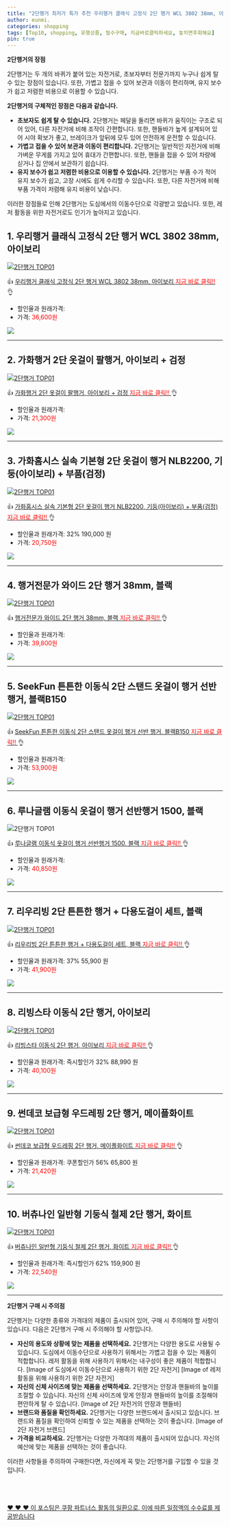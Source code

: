 ```yaml
---
title: "2단행거 최저가 특가 추천 우리행거 클래식 고정식 2단 행거 WCL 3802 38mm, 아이보리 비교 장점 구매가이드"
author: eunmi.
categories: shopping
tags: [Top10, shopping, 유행상품, 필수구매, 지금바로클릭하세요, 놓치면후회해요]
pin: true
---
```

**2단행거의 장점**

2단행거는 두 개의 바퀴가 붙어 있는 자전거로, 초보자부터 전문가까지 누구나 쉽게 탈 수 있는 장점이 있습니다. 또한, 가볍고 접을 수 있어 보관과 이동이 편리하며, 유지 보수가 쉽고 저렴한 비용으로 이용할 수 있습니다.

**2단행거의 구체적인 장점은 다음과 같습니다.**

* **초보자도 쉽게 탈 수 있습니다.** 2단행거는 페달을 돌리면 바퀴가 움직이는 구조로 되어 있어, 다른 자전거에 비해 조작이 간편합니다. 또한, 핸들바가 높게 설계되어 있어 시야 확보가 좋고, 브레이크가 앞뒤에 모두 있어 안전하게 운전할 수 있습니다.
* **가볍고 접을 수 있어 보관과 이동이 편리합니다.** 2단행거는 일반적인 자전거에 비해 가벼운 무게를 가지고 있어 휴대가 간편합니다. 또한, 핸들을 접을 수 있어 차량에 싣거나 집 안에서 보관하기 쉽습니다.
* **유지 보수가 쉽고 저렴한 비용으로 이용할 수 있습니다.** 2단행거는 부품 수가 적어 유지 보수가 쉽고, 고장 시에도 쉽게 수리할 수 있습니다. 또한, 다른 자전거에 비해 부품 가격이 저렴해 유지 비용이 낮습니다.

이러한 장점들로 인해 2단행거는 도심에서의 이동수단으로 각광받고 있습니다. 또한, 레저 활동을 위한 자전거로도 인기가 높아지고 있습니다.

   

## 1. 우리행거 클래식 고정식 2단 행거 WCL 3802 38mm, 아이보리

[![2단행거 TOP01](https://thumbnail9.coupangcdn.com/thumbnails/remote/230x230ex/image/retail/images/2020/06/19/14/7/8ff23a0e-bf08-4ac6-86d7-80d02d3005f6.jpg)](https://link.coupang.com/re/AFFSDP?lptag=AF3617701&subid=GithubCoopas&pageKey=1727156225&traceid=V0-153&itemId=2939534431&vendorItemId=70928100155)


👍 [우리행거 클래식 고정식 2단 행거 WCL 3802 38mm, 아이보리 <font color=red> 지금 바로 클릭!! </font> ](https://link.coupang.com/re/AFFSDP?lptag=AF3617701&subid=GithubCoopas&pageKey=1727156225&traceid=V0-153&itemId=2939534431&vendorItemId=70928100155) 👌 


- 할인율과 원래가격: 
- 가격: <span style='color:red'>36,600원</span>

[![](/discount_price.png)](https://link.coupang.com/re/AFFSDP?lptag=AF3617701&subid=GithubCoopas&pageKey=1727156225&traceid=V0-153&itemId=2939534431&vendorItemId=70928100155)

---


   

## 2. 가화행거 2단 옷걸이 팔행거, 아이보리 + 검정

[![2단행거 TOP01](https://thumbnail7.coupangcdn.com/thumbnails/remote/230x230ex/image/retail/images/2018/09/27/17/3/98d8ace8-4d91-4dc9-a026-c313ff729439.jpg)](https://link.coupang.com/re/AFFSDP?lptag=AF3617701&subid=GithubCoopas&pageKey=143070559&traceid=V0-153&itemId=415629250&vendorItemId=4021128789)


👍 [가화행거 2단 옷걸이 팔행거, 아이보리 + 검정 <font color=red> 지금 바로 클릭!! </font> ](https://link.coupang.com/re/AFFSDP?lptag=AF3617701&subid=GithubCoopas&pageKey=143070559&traceid=V0-153&itemId=415629250&vendorItemId=4021128789) 👌 


- 할인율과 원래가격: 
- 가격: <span style='color:red'>21,300원</span>

[![](/discount_price.png)](https://link.coupang.com/re/AFFSDP?lptag=AF3617701&subid=GithubCoopas&pageKey=143070559&traceid=V0-153&itemId=415629250&vendorItemId=4021128789)

---


   

## 3. 가화홈시스 실속 기본형 2단 옷걸이 행거 NLB2200, 기둥(아이보리) + 부품(검정)

[![2단행거 TOP01](https://thumbnail9.coupangcdn.com/thumbnails/remote/230x230ex/image/retail/images/1245130421631895-0ac7707a-aace-42fb-974c-054514d19d9e.jpg)](https://link.coupang.com/re/AFFSDP?lptag=AF3617701&subid=GithubCoopas&pageKey=205424106&traceid=V0-153&itemId=605086165&vendorItemId=4586166287)


👍 [가화홈시스 실속 기본형 2단 옷걸이 행거 NLB2200, 기둥(아이보리) + 부품(검정) <font color=red> 지금 바로 클릭!! </font> ](https://link.coupang.com/re/AFFSDP?lptag=AF3617701&subid=GithubCoopas&pageKey=205424106&traceid=V0-153&itemId=605086165&vendorItemId=4586166287) 👌 


- 할인율과 원래가격: 32%  190,000   원
- 가격: <span style='color:red'>20,750원</span>

[![](/discount_price.png)](https://link.coupang.com/re/AFFSDP?lptag=AF3617701&subid=GithubCoopas&pageKey=205424106&traceid=V0-153&itemId=605086165&vendorItemId=4586166287)

---


   

## 4. 행거전문가 와이드 2단 행거 38mm, 블랙

[![2단행거 TOP01](https://thumbnail8.coupangcdn.com/thumbnails/remote/230x230ex/image/retail/images/814053951317566-5df40c5f-33f7-4d63-bfc7-4edea9c0d62e.png)](https://link.coupang.com/re/AFFSDP?lptag=AF3617701&subid=GithubCoopas&pageKey=1421638352&traceid=V0-153&itemId=2460242637&vendorItemId=70453761052)


👍 [행거전문가 와이드 2단 행거 38mm, 블랙 <font color=red> 지금 바로 클릭!! </font> ](https://link.coupang.com/re/AFFSDP?lptag=AF3617701&subid=GithubCoopas&pageKey=1421638352&traceid=V0-153&itemId=2460242637&vendorItemId=70453761052) 👌 


- 할인율과 원래가격: 
- 가격: <span style='color:red'>39,800원</span>

[![](/discount_price.png)](https://link.coupang.com/re/AFFSDP?lptag=AF3617701&subid=GithubCoopas&pageKey=1421638352&traceid=V0-153&itemId=2460242637&vendorItemId=70453761052)

---


   

## 5. SeekFun 튼튼한 이동식 2단 스탠드 옷걸이 행거 선반 행거, 블랙B150

[![2단행거 TOP01](https://thumbnail10.coupangcdn.com/thumbnails/remote/230x230ex/image/vendor_inventory/4fd5/900afd80da0eaf8e454d80748a614af7d3d8e59e8a006503eacc35ca96d0.jpg)](https://link.coupang.com/re/AFFSDP?lptag=AF3617701&subid=GithubCoopas&pageKey=7423338953&traceid=V0-153&itemId=19262711540&vendorItemId=86692016032)


👍 [SeekFun 튼튼한 이동식 2단 스탠드 옷걸이 행거 선반 행거, 블랙B150 <font color=red> 지금 바로 클릭!! </font> ](https://link.coupang.com/re/AFFSDP?lptag=AF3617701&subid=GithubCoopas&pageKey=7423338953&traceid=V0-153&itemId=19262711540&vendorItemId=86692016032) 👌 


- 할인율과 원래가격: 
- 가격: <span style='color:red'>53,900원</span>

[![](/discount_price.png)](https://link.coupang.com/re/AFFSDP?lptag=AF3617701&subid=GithubCoopas&pageKey=7423338953&traceid=V0-153&itemId=19262711540&vendorItemId=86692016032)

---


   

## 6. 루나글램 이동식 옷걸이 행거 선반행거 1500, 블랙

![2단행거 TOP01](https://thumbnail6.coupangcdn.com/thumbnails/remote/230x230ex/image/vendor_inventory/ec25/5af7199adce74f2261f1f25f558a1e0729bdc685b25b0d43c003aaa5cab3.JPG)


👍 [루나글램 이동식 옷걸이 행거 선반행거 1500, 블랙 <font color=red> 지금 바로 클릭!! </font> ](https://link.coupang.com/re/AFFSDP?lptag=AF3617701&subid=GithubCoopas&pageKey=7328248587&traceid=V0-153&itemId=16528341843&vendorItemId=83824469773) 👌 


- 할인율과 원래가격: 
- 가격: <span style='color:red'>40,850원</span>

[![](/discount_price.png)](https://link.coupang.com/re/AFFSDP?lptag=AF3617701&subid=GithubCoopas&pageKey=7328248587&traceid=V0-153&itemId=16528341843&vendorItemId=83824469773)

---


   

## 7. 리우리빙 2단 튼튼한 행거 + 다용도걸이 세트, 블랙

[![2단행거 TOP01](https://thumbnail10.coupangcdn.com/thumbnails/remote/230x230ex/image/vendor_inventory/2484/c61dde0bdd4e80a977f878074aba2889123f18299c445e09d9053fd8ba15.jpg)](https://link.coupang.com/re/AFFSDP?lptag=AF3617701&subid=GithubCoopas&pageKey=6887397760&traceid=V0-153&itemId=16524268961&vendorItemId=83711267116)


👍 [리우리빙 2단 튼튼한 행거 + 다용도걸이 세트, 블랙 <font color=red> 지금 바로 클릭!! </font> ](https://link.coupang.com/re/AFFSDP?lptag=AF3617701&subid=GithubCoopas&pageKey=6887397760&traceid=V0-153&itemId=16524268961&vendorItemId=83711267116) 👌 


- 할인율과 원래가격: 37%  55,900   원
- 가격: <span style='color:red'>41,900원</span>

[![](/discount_price.png)](https://link.coupang.com/re/AFFSDP?lptag=AF3617701&subid=GithubCoopas&pageKey=6887397760&traceid=V0-153&itemId=16524268961&vendorItemId=83711267116)

---


   

## 8. 리빙스타 이동식 2단 행거, 아이보리

[![2단행거 TOP01](https://thumbnail6.coupangcdn.com/thumbnails/remote/230x230ex/image/retail/images/2018/07/19/17/6/37047cbc-374e-482c-b458-43053bdb3ce5.jpg)](https://link.coupang.com/re/AFFSDP?lptag=AF3617701&subid=GithubCoopas&pageKey=7488681043&traceid=V0-153&itemId=19577605967&vendorItemId=3822652364)


👍 [리빙스타 이동식 2단 행거, 아이보리 <font color=red> 지금 바로 클릭!! </font> ](https://link.coupang.com/re/AFFSDP?lptag=AF3617701&subid=GithubCoopas&pageKey=7488681043&traceid=V0-153&itemId=19577605967&vendorItemId=3822652364) 👌 


- 할인율과 원래가격: 즉시할인가 32%  88,990   원
- 가격: <span style='color:red'>40,100원</span>

[![](/discount_price.png)](https://link.coupang.com/re/AFFSDP?lptag=AF3617701&subid=GithubCoopas&pageKey=7488681043&traceid=V0-153&itemId=19577605967&vendorItemId=3822652364)

---


   

## 9. 썬데코 보급형 우드레핑 2단 행거, 메이플화이트

[![2단행거 TOP01](https://thumbnail10.coupangcdn.com/thumbnails/remote/230x230ex/image/retail/images/1055024648818892-d876ecb8-5aef-45a9-a23c-254cccb9f1e1.jpg)](https://link.coupang.com/re/AFFSDP?lptag=AF3617701&subid=GithubCoopas&pageKey=2790876&traceid=V0-153&itemId=12904485&vendorItemId=3019724317)


👍 [썬데코 보급형 우드레핑 2단 행거, 메이플화이트 <font color=red> 지금 바로 클릭!! </font> ](https://link.coupang.com/re/AFFSDP?lptag=AF3617701&subid=GithubCoopas&pageKey=2790876&traceid=V0-153&itemId=12904485&vendorItemId=3019724317) 👌 


- 할인율과 원래가격: 쿠폰할인가 56%  65,800   원
- 가격: <span style='color:red'>21,420원</span>

[![](/discount_price.png)](https://link.coupang.com/re/AFFSDP?lptag=AF3617701&subid=GithubCoopas&pageKey=2790876&traceid=V0-153&itemId=12904485&vendorItemId=3019724317)

---


   

## 10. 버츄나인 일반형 기둥식 철제 2단 행거, 화이트

[![2단행거 TOP01](https://thumbnail8.coupangcdn.com/thumbnails/remote/230x230ex/image/rs_quotation_api/jah3ttjq/8594f0175221481486c83e83e2d0e13b.jpg)](https://link.coupang.com/re/AFFSDP?lptag=AF3617701&subid=GithubCoopas&pageKey=6098277332&traceid=V0-153&itemId=11410689378&vendorItemId=78686612088)


👍 [버츄나인 일반형 기둥식 철제 2단 행거, 화이트 <font color=red> 지금 바로 클릭!! </font> ](https://link.coupang.com/re/AFFSDP?lptag=AF3617701&subid=GithubCoopas&pageKey=6098277332&traceid=V0-153&itemId=11410689378&vendorItemId=78686612088) 👌 


- 할인율과 원래가격: 즉시할인가 62%  159,900   원
- 가격: <span style='color:red'>22,540원</span>

[![](/discount_price.png)](https://link.coupang.com/re/AFFSDP?lptag=AF3617701&subid=GithubCoopas&pageKey=6098277332&traceid=V0-153&itemId=11410689378&vendorItemId=78686612088)

---
**2단행거 구매 시 주의점**

2단행거는 다양한 종류와 가격대의 제품이 출시되어 있어, 구매 시 주의해야 할 사항이 있습니다. 다음은 2단행거 구매 시 주의해야 할 사항입니다.

* **자신의 용도와 상황에 맞는 제품을 선택하세요.** 2단행거는 다양한 용도로 사용될 수 있습니다. 도심에서 이동수단으로 사용하기 위해서는 가볍고 접을 수 있는 제품이 적합합니다. 레저 활동을 위해 사용하기 위해서는 내구성이 좋은 제품이 적합합니다.
[Image of 도심에서 이동수단으로 사용하기 위한 2단 자전거]
[Image of 레저 활동을 위해 사용하기 위한 2단 자전거]
* **자신의 신체 사이즈에 맞는 제품을 선택하세요.** 2단행거는 안장과 핸들바의 높이를 조절할 수 있습니다. 자신의 신체 사이즈에 맞게 안장과 핸들바의 높이를 조절해야 편안하게 탈 수 있습니다.
[Image of 2단 자전거의 안장과 핸들바]
* **브랜드와 품질을 확인하세요.** 2단행거는 다양한 브랜드에서 출시되고 있습니다. 브랜드와 품질을 확인하여 신뢰할 수 있는 제품을 선택하는 것이 좋습니다.
[Image of 2단 자전거 브랜드]
* **가격을 비교하세요.** 2단행거는 다양한 가격대의 제품이 출시되어 있습니다. 자신의 예산에 맞는 제품을 선택하는 것이 좋습니다.

이러한 사항들을 주의하여 구매한다면, 자신에게 꼭 맞는 2단행거를 구입할 수 있을 것입니다.<br><br><br><br><br> [ ❤ ❤ ❤ 이 포스팅은 쿠팡 파트너스 활동의 일환으로, 이에 따른 일정액의 수수료를 제공받습니다](https://link.coupang.com/a/bcEFyh)